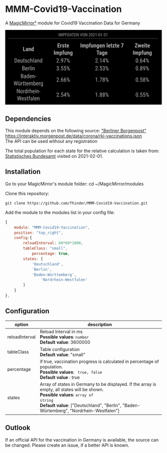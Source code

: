 # MMM-Covid19-Vaccination
A [MagicMirror²](https://magicmirror.builders) module for Covid19 Vaccination Data for Germany

![Example](screenshot.jpg)

## Dependencies
This module depends on the following source: ["Berliner Borgenpost"](https://www.morgenpost.de/)<br>
https://interaktiv.morgenpost.de/data/corona/rki-vaccinations.json
 <br>
The API can be used without any registration

The total population for each state for the relative calculation is taken from: [Statistisches Bundesamt](https://www.destatis.de/DE/Themen/Gesellschaft-Umwelt/Bevoelkerung/Bevoelkerungsstand/Tabellen/bevoelkerung-nichtdeutsch-laender.html) visited on 2021-02-01.
## Installation

Go to your MagicMirror's module folder:
cd ~/MagicMirror/modules

Clone this repository:
````
git clone https://github.com/fhinder/MMM-Covid19-Vaccination.git
````
Add the module to the modules list in  your config file:

````javascript
{
	module: "MMM-Covid19-Vaccination",
	position: "top_right",
	config:{
		reloadInterval: 60*60*1000,
		tableClass: "small",
    		percentage: true,
		states: [		
			'Deutschland',
			'Berlin',
			'Baden-Württemberg',
      			'Nordrhein-Westfalen'
		]
	}
},
````
## Configuration

|option         | description|
|---------------|------------|
|reloadInterval | Reload Interval in ms <br> <b>Possible values</b>: <code>number</code> <br> <b>Default value</b>: 3600000 |
|tableClass	| Table configuration <br> <b>Default value</b>: "small" |
|percentage| if true, vaccination progress is calculated in percentage of population. <br> <b>Possible values</b>: <code> true, false</code> <br> <b> Default value </b>: true |
|states	| Array of states in Germany to be displayed. If the array is empty, all states will be shown.  <br> <b>Possible values</b>: <code>array of string</code> <br> <b>Default value</b>: ["Deutschland", "Berlin", "Baden-Würtemberg", "Nordrhein-Westfalen"] |


## Outlook
If an official API for the vaccination in Germany is available, the source can be changed. Please create an issue, if a better API is known.
